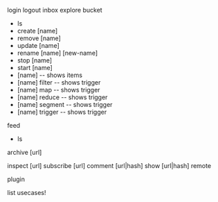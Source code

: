 login 
logout 
inbox 
explore 
bucket 
- ls 
- create [name]
- remove [name] 
- update [name] 
- rename [name] [new-name]
- stop [name] 
- start [name] 
- [name]         -- shows items  
- [name] filter  -- shows trigger  
- [name] map     -- shows trigger  
- [name] reduce  -- shows trigger  
- [name] segment -- shows trigger  
- [name] trigger -- shows trigger  

feed
- ls

archive [url]


inspect [url]
subscribe [url]
comment [url|hash]
show [url|hash]
remote

plugin

list usecases!
